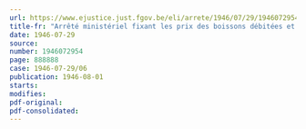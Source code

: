 ```yaml
---
url: https://www.ejustice.just.fgov.be/eli/arrete/1946/07/29/1946072954/justel
title-fr: "Arrêté ministériel fixant les prix des boissons débitées et des pâtisseries vendues dans les hôtels, restaurants, pâtisseries, cafés et tout autres débits de boissons (abrogé par AM 04-04-1949, art. 2)"
date: 1946-07-29
source:
number: 1946072954
page: 888888
case: 1946-07-29/06
publication: 1946-08-01
starts:
modifies:
pdf-original:
pdf-consolidated:
---
```


